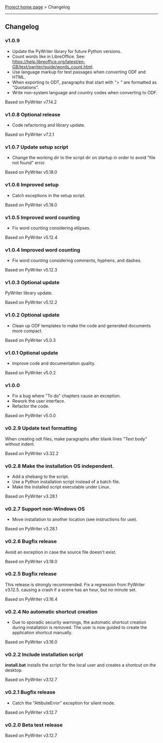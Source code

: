[Project home page](index) > Changelog

------------------------------------------------------------------------

## Changelog

### v1.0.9

- Update the PyWriter library for future Python versions.
- Count words like in LibreOffice. See: https://help.libreoffice.org/latest/en-GB/text/swriter/guide/words_count.html.
- Use language markup for text passages when converting ODF and HTML.
- When exporting to ODT, paragraphs that start with "> " are formatted as "Quotations".
- Write non-system language and country codes when converting to ODF.

Based on PyWriter v7.14.2

### v1.0.8 Optional release

- Code refactoring and library update.

Based on PyWriter v7.2.1

### v1.0.7 Update setup script

- Change the working dir to the script dir on startup in order to avoid "file not found" error.

Based on PyWriter v5.18.0

### v1.0.6 Improved setup

- Catch exceptions in the setup script.

Based on PyWriter v5.18.0

### v1.0.5 Improved word counting

- Fix word counting considering ellipses.

Based on PyWriter v5.12.4

### v1.0.4 Improved word counting

- Fix word counting considering comments, hyphens, and dashes.

Based on PyWriter v5.12.3

### v1.0.3 Optional update

PyWriter library update.

Based on PyWriter v5.12.2

### v1.0.2 Optional update

- Clean up ODF templates to make the code and generated documents more compact.

Based on PyWriter v5.0.3

### v1.0.1 Optional update

- Improve code and documentation quality.

Based on PyWriter v5.0.2

### v1.0.0

- Fix a bug where "To do" chapters cause an exception.
- Rework the user interface. 
- Refactor the code.

Based on PyWriter v5.0.0

### v0.2.9 Update text formatting

When creating odt files, make paragraphs after blank lines "Text body" without indent.

Based on PyWriter v3.32.2

### v0.2.8 Make the installation OS independent.

- Add a shebang to the script.
- Use a Python installation script instead of a batch file.
- Make the installed script executable under Linux.

Based on PyWriter v3.28.1

### v0.2.7 Support non-Windows OS

- Move installation to another location (see instructions for use).

Based on PyWriter v3.28.1

### v0.2.6 Bugfix release

Avoid an exception in case the source file doesn't exist.

Based on PyWriter v3.18.0

### v0.2.5 Bugfix release

This release is strongly recommended.
Fix a regression from PyWriter v3.12.5. causing a crash if a scene has an 
hour, but no minute set.

Based on PyWriter v3.16.4

### v0.2.4 No automatic shortcut creation

- Due to sporadic security warnings, the automatic shortcut creation during installation is removed. The user is now guided to create the application shortcut manually.  

Based on PyWriter v3.16.0

### v0.2.2 Include installation script

**install.bat** installs the script for the local user and creates a 
shortcut on the desktop.

Based on PyWriter v3.12.7

### v0.2.1 Bugfix release

- Catch the "AttibuteError" exception for silent mode.

Based on PyWriter v3.12.7

### v0.2.0 Beta test release

Based on PyWriter v3.12.7
